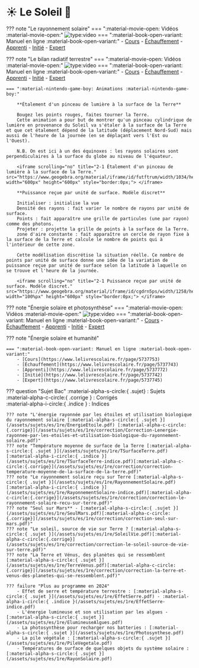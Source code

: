 # ☀️ Le Soleil 🌈


??? note "Le rayonnement solaire"
    === ":material-movie-open: Vidéos :material-movie-open:"
        ![type:video](https://www.youtube.com/embed/L4tDCj86SYM)
    === ":material-book-open-variant: Manuel en ligne :material-book-open-variant:"
        - [Cours](https://www.lelivrescolaire.fr/page/4676719)
        - [Échauffement](https://www.lelivrescolaire.fr/page/4676824)
        - [Apprenti](https://www.lelivrescolaire.fr/page/4677175)
        - [Initié](https://www.lelivrescolaire.fr/page/4677365)
        - [Expert](https://www.lelivrescolaire.fr/page/4677554)
  
??? note "Le bilan radiatif terrestre"
    === ":material-movie-open: Vidéos :material-movie-open:"
        ![type:video](https://www.youtube.com/embed/jvZZCZTwsiw)
    === ":material-book-open-variant: Manuel en ligne :material-book-open-variant:"
        - [Cours](https://www.lelivrescolaire.fr/page/5737779)
        - [Échauffement](https://www.lelivrescolaire.fr/page/5737752)
        - [Apprenti](https://www.lelivrescolaire.fr/page/5737749)
        - [Initié](https://www.lelivrescolaire.fr/page/5737778)
        - [Expert](https://www.lelivrescolaire.fr/page/5737732)

    === ":material-nintendo-game-boy: Animations :material-nintendo-game-boy:"
        
        **Étalement d'un pinceau de lumière à la surface de la Terre**

        Bougez les points rouges, faites tourner la Terre.
        Cette animation a pour but de montrer qu'un pinceau cylindrique de lumière en provenance du Soleil va s'étaler à la surface de la Terre et que cet étalement dépend de la latitude (déplacement Nord-Sud) mais aussi de l'heure de la journée (en se déplaçant vers l'Est ou l'Ouest).

        N.B. On est ici à un des équinoxes : les rayons solaires sont perpendiculaires à la surface du globe au niveau de l'équateur.

        <iframe scrolling="no" title="2-1 Étalement d'un pinceau de lumière à la surface de la Terre." src="https://www.geogebra.org/material/iframe/id/futftrum/width/1034/height/918/border/888888/sfsb/true/smb/false/stb/false/stbh/false/ai/false/asb/false/sri/true/rc/false/ld/false/sdz/true/ctl/false" width="600px" height="600px" style="border:0px;"> </iframe>

        **Puissance reçue par unité de surface. Modèle discret**
        
        Initialiser : initialise la vue
        Densité des rayons : fait varier le nombre de rayons par unité de surface.
        Points : fait apparaître une grille de particules (une par rayon) comme des photons.
        Projeter : projette la grille de points à la surface de la Terre.
        zone d'aire constante : fait apparaître un cercle de rayon fixe à la surface de la Terre et calcule le nombre de points qui à l'intérieur de cette zone.

        Cette modélisation discrétise la situation réelle. Ce nombre de points par unité de surface donne une idée de la variation de puissance reçue par unité de surface selon la latitude à laquelle on se trouve et l'heure de la journée.

        <iframe scrolling="no" title="2-1 Puissance reçue par unité de surface. Modèle discret." src="https://www.geogebra.org/material/iframe/id/cgdrn5ps/width/1258/height/630/border/888888/sfsb/true/smb/false/stb/false/stbh/false/ai/false/asb/false/sri/false/rc/false/ld/false/sdz/false/ctl/false" width="100%px" height="600px" style="border:0px;"> </iframe>

??? note "Énergie solaire et photosynthèse"
    === ":material-movie-open: Vidéos :material-movie-open:"
        ![type:video](https://www.youtube.com/embed/Gaso7TbAPHM)
    === ":material-book-open-variant: Manuel en ligne :material-book-open-variant:"
        - [Cours](https://www.lelivrescolaire.fr/page/5737755)
        - [Échauffement](https://www.lelivrescolaire.fr/page/5737747)
        - [Apprenti](https://www.lelivrescolaire.fr/page/5737737)
        - [Initié](https://www.lelivrescolaire.fr/page/5737738)
        - [Expert](https://www.lelivrescolaire.fr/page/5737736)

??? note "Énergie solaire et humanité"

    === ":material-book-open-variant: Manuel en ligne :material-book-open-variant:"
        - [Cours](https://www.lelivrescolaire.fr/page/5737753)
        - [Échauffement](https://www.lelivrescolaire.fr/page/5737743)
        - [Apprenti](https://www.lelivrescolaire.fr/page/5737772)
        - [Initié](https://www.lelivrescolaire.fr/page/5737742)
        - [Expert](https://www.lelivrescolaire.fr/page/5737745)

??? question "Sujet Bac"
    :material-alpha-s-circle:{ .sujet} : Sujets  
    :material-alpha-c-circle:{ .corrige } : Corrigés  
    :material-alpha-i-circle:{ .indice } : Indices  
    
    ??? note "L'énergie rayonnée par les étoiles et utilisation biologique du rayonnement solaire [:material-alpha-s-circle:{ .sujet }](/assets/sujets/es/1re/EnergieEtoile.pdf) [:material-alpha-c-circle:{.corrige}](/assets/sujets/es/1re/correction/Correction-Lenergie-rayonnee-par-les-etoiles-et-utilisation-biologique-du-rayonnement-solaire.pdf)"
    ??? note "Température moyenne de surface de la Terre [:material-alpha-s-circle:{ .sujet }](/assets/sujets/es/1re/TSurfaceTerre.pdf) [:material-alpha-i-circle:{ .indice }](/assets/sujets/es/1re/TSurfaceTerre-indice.pdf)[:material-alpha-c-circle:{.corrige}](/assets/sujets/es/1re/correction/correction-temperature-moyenne-de-la-surface-de-la-terre.pdf)"
    ??? note "Le rayonnement solaire reçu sur Terre [:material-alpha-s-circle:{ .sujet }](/assets/sujets/es/1re/RayonnementSolaire.pdf)  [:material-alpha-i-circle:{ .indice }](/assets/sujets/es/1re/RayonnementSolaire-indice.pdf)[:material-alpha-c-circle:{.corrige}](/assets/sujets/es/1re/correction/correction-le-rayonnement-solaire-recu-sur-terre.pdf)"
    ??? note "Seul sur Mars** - [:material-alpha-s-circle:{ .sujet }](/assets/sujets/es/1re/SeulMars.pdf)[:material-alpha-c-circle:{.corrige}](/assets/sujets/es/1re/correction/correction-seul-sur-mars.pdf)"
    ??? note "Le soleil, source de vie sur Terre ? [:material-alpha-s-circle:{ .sujet }](/assets/sujets/es/1re/SoleilVie.pdf)[:material-alpha-c-circle:{.corrige}](/assets/sujets/es/1re/correction/correction-le-soleil-source-de-vie-sur-terre.pdf)"
    ??? note "La Terre et Vénus, des planètes qui se ressemblent [:material-alpha-s-circle:{ .sujet }](/assets/sujets/es/1re/TerreVenus.pdf)[:material-alpha-c-circle:{.corrige}](/assets/sujets/es/1re/correction/correction-la-terre-et-venus-des-planetes-qui-se-ressemblent.pdf)"             

    ??? failure "Plus au programme en 2024"
        - Effet de serre et température terrestre : [:material-alpha-s-circle:{ .sujet }](/assets/sujets/es/1re/EffetSerre.pdf) - :material-alpha-i-circle:{ .indice }(/assets/sujets/es/1re/EffetSerre-indice.pdf)
        - L'énergie lumineuse et son utilisation par les algues - [:material-alpha-s-circle:{ .sujet }](/assets/sujets/es/1re/ElumineuseAlgues.pdf)
        - La photosynthèse pour recharger nos batteries : [:material-alpha-s-circle:{ .sujet }](/assets/sujets/es/1re/Photosynthese.pdf)
        - La pile végétale : [:material-alpha-s-circle:{ .sujet }](/assets/sujets/es/1re/PileVegetale.pdf)
        - Températures de surface de quelques objets du système solaire : [:material-alpha-s-circle:{ .sujet }](/assets/sujets/es/1re/RayonSolaire.pdf)
                  